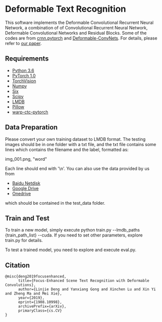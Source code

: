 # Deformable Text Recognition
This software implements the Deformable Convolutional Recurrent Neural Network, a combination of of Convolutional Recurrent Neural Network, Deformable Convolutional Networks and Residual Blocks. Some of the codes are from [crnn.pytorch](https://github.com/meijieru/crnn.pytorch) and [Deformable-ConvNets](https://github.com/msracver/Deformable-ConvNets). For details, please refer to [our paper](https://arxiv.org/abs/1908.10998).

## Requirements
* [Python 3.6](https://www.python.org/)
* [PyTorch 1.0](https://pytorch.org/)
* [TorchVision](https://pypi.org/project/torchvision/)
* [Numpy](https://pypi.org/project/numpy/)
* [Six](https://pypi.org/project/six/)
* [Scipy](https://pypi.org/project/scipy/)
* [LMDB](https://pypi.org/project/lmdb/)
* [Pillow](https://pypi.org/project/Pillow/) 
* [warp-ctc-pytorch](https://github.com/baidu-research/warp-ctc)

## Data Preparation
Please convert your own training dataset to LMDB format. The testing images should be in one folder with a txt file, and the txt file contains some lines which contains the filename and the label, formatted as:

img_001.png, "word"

Each line should end with '\n'. You can also use the data provided by us from 
* [Baidu Netdisk](https://pan.baidu.com/s/10NHaiJaRO1TpMON-OgcPFQ)
* [Google Drive](https://drive.google.com/open?id=1z48dRxyFVCjokXYRQtFx6k3bGgh52EzL)
* [Onedrive](https://1drv.ms/u/s!Aoxs3QdtBgqEssZAw5YBe_iOYPiyuw?e=SiXnrE)

which should be contained in the test_data folder.

## Train and Test
To train a new model, simply execute python train.py --lmdb_paths {train_path_list} --cuda. If you need to set other parameters, explore train.py for details.

To test a trained model, you need to explore and execute eval.py.

## Citation
    @misc{deng2019focusenhanced,
          title={Focus-Enhanced Scene Text Recognition with Deformable Convolutions},
          author={Linjie Deng and Yanxiang Gong and Xinchen Lu and Xin Yi and Zheng Ma and Mei Xie},
          year={2019},
          eprint={1908.10998},
          archivePrefix={arXiv},
          primaryClass={cs.CV}
    }
